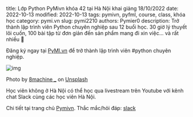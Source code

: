 title: Lớp Python PyMivn khóa 42 tại Hà Nội khai giảng 18/10/2022
date: 2022-10-13
modified: 2022-10-13
tags: pymivn, pyfml, course, class, khóa học
category: pymi.vn
slug: pymi2210
authors: Pymier0
description: Trở thành lập trình viên Python chuyên nghiệp sau 12 buổi học. 30 giờ lý thuyết lôi cuốn, 100 bài tập từ đơn giản đến sản phẩm mang đi xin việc... và rất nhiều 🍻

Đăng ký ngay tại [PyMI.vn](https://pymi.vn) để trở thành lập trình viên #python chuyên nghiệp.

![img](https://images.unsplash.com/photo-1665602878676-219e01293b51?ixlib=rb-1.2.1&dl=8machine-_-LhNDEs4MP5w-unsplash.jpg&w=640&q=80&fm=jpg&crop=entropy&cs=tinysrgb)

Photo by <a href="https://unsplash.com/@8machine_?utm_source=unsplash&utm_medium=referral&utm_content=creditCopyText">8machine _</a> on <a href="https://unsplash.com/?utm_source=unsplash&utm_medium=referral&utm_content=creditCopyText">Unsplash</a>

Học viên không ở Hà Nội có thể học qua livestream trên Youtube với kênh chat
Slack cùng các học viên Hà Nội.

Chi tiết tại trang chủ [Pymivn](https://pymi.vn).
Thắc mắc/hỏi đáp: [slack](https://invite.pymi.vn)
